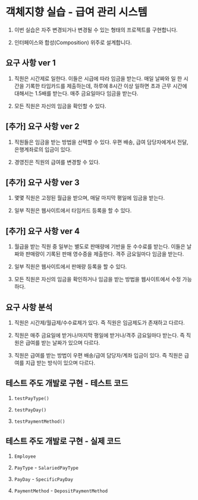 # 객체지향 실습 - 급여 관리 시스템

1. 이번 실습은 자주 변경되거나 변경될 수 있는 형태의 프로젝트를 구현합니다.

2. 인터페이스와 합성(Composition) 위주로 설계합니다.

## 요구 사항 ver 1

1. 직원은 시간제로 일한다. 이들은 시급에 따라 임금을 받는다. 매일 날짜와 일 한 시간을 기록한 타임카드를 제출하는데, 하루에 8시간 이상 일하면 초과 근무 시간에 대해서는 1.5배를 받는다. 매주 금요일마다 임금을 받는다.

2. 모든 직원은 자신의 임금을 확인할 수 있다.

## [추가] 요구 사항 ver 2

1. 직원들은 임금을 받는 방법을 선택할 수 있다. 우편 배송, 급여 담당자에게서 전달, 은행계좌로의 입금이 있다.

2. 경영진은 직원의 급여를 변경할 수 있다.

## [추가] 요구 사항 ver 3

1. 몇몇 직원은 고정된 월급을 받으며, 매달 마지막 평일에 임금을 받는다.

2. 일부 직원은 웹사이트에서 타임카드 등록을 할 수 있다.

## [추가] 요구 사항 ver 4

1. 월급을 받는 직원 중 일부는 별도로 판매량에 기반을 둔 수수료를 받는다. 이들은 날짜와 판매량이 기록된 판매 영수증을 제출한다. 격주 금요일마다 임금을 받는다.

2. 일부 직원은 웹사이트에서 판매량 등록을 할 수 있다.

3. 모든 직원은 자신의 임금을 확인하거나 임금을 받는 방법을 웹사이트에서 수정 가능하다.

## 요구 사항 분석

1. 직원은 시간제/월급제/수수료제가 있다. 즉 직원은 임금제도가 존재하고 다르다.

2. 직원은 매주 금요일에 받거나/마지막 평일에 받거나/격주 금요일마다 받는다. 즉 직원은 급여를 받는 날짜가 있으며 다르다.

3. 직원은 급여를 받는 방법이 우편 배송/급여 담당자/계좌 입금이 있다. 즉 직원은 급여를 지급 받는 방식이 있으며 다르다.

## 테스트 주도 개발로 구현 - 테스트 코드

1. `testPayType()`

2. `testPayDay()`

3. `testPaymentMethod()`

## 테스트 주도 개발로 구현 - 실제 코드

1. `Employee`

2. `PayType` - `SalariedPayType`

3. `PayDay` - `SpecificPayDay`

4. `PaymentMethod` - `DepositPaymentMethod`
